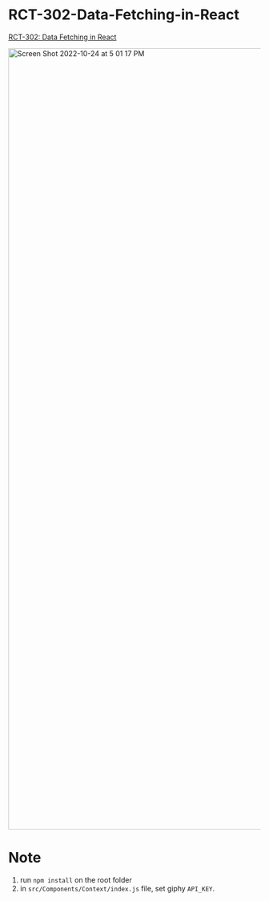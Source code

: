 # RCT-302-Data-Fetching-in-React
[RCT-302: Data Fetching in React](https://codeandtheory.atlassian.net/browse/RCT-169)

<img width="1558" alt="Screen Shot 2022-10-24 at 5 01 17 PM" src="https://user-images.githubusercontent.com/89882954/197491759-5c76c2af-03b0-4809-949a-f267485adc63.png">

# Note
1. run `npm install` on the root folder
2. in `src/Components/Context/index.js` file, set giphy `API_KEY`.
